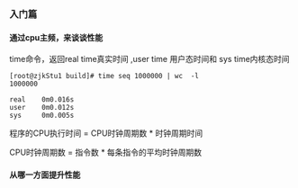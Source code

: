 ### 入门篇

#### 通过cpu主频，来谈谈性能

time命令，返回real time真实时间 ,user time 用户态时间和 sys time内核态时间

```
[root@zjkStu1 build]# time seq 1000000 | wc  -l
1000000

real    0m0.016s
user    0m0.012s
sys     0m0.005s
```



程序的CPU执行时间 = CPU时钟周期数 * 时钟周期时间

CPU时钟周期数 = 指令数 * 每条指令的平均时钟周期数



#### 从哪一方面提升性能



